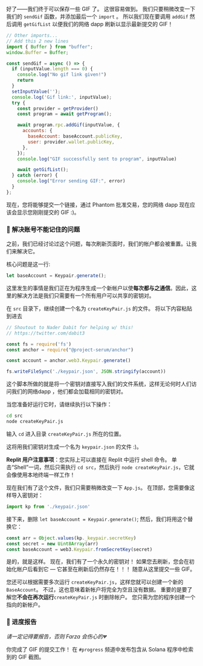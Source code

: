 好了——我们终于可以保存一些 GIF 了。 这很容易做到。 我们只要稍微改变一下我们的 `sendGif` 函数，并添加最后一个 `import` 。
所以我们现在要调用 `addGif` 然后调用 `getGifList` 以便我们的网络 dapp 刷新以显示最新提交的 GIF！

```javascript
// Other imports...
// Add this 2 new lines
import { Buffer } from "buffer";
window.Buffer = Buffer;

const sendGif = async () => {
  if (inputValue.length === 0) {
    console.log("No gif link given!")
    return
  }
  setInputValue('');
  console.log('Gif link:', inputValue);
  try {
    const provider = getProvider()
    const program = await getProgram(); 

    await program.rpc.addGif(inputValue, {
      accounts: {
        baseAccount: baseAccount.publicKey,
        user: provider.wallet.publicKey,
      },
    });
    console.log("GIF successfully sent to program", inputValue)

    await getGifList();
  } catch (error) {
    console.log("Error sending GIF:", error)
  }
};
```

现在，您将能够提交一个链接，通过 Phantom 批准交易，您的网络 dapp 现在应该会显示您刚刚提交的 GIF :)。

### 🙈 解决账号不能记住的问题

之前，我们已经讨论过这个问题，每次刷新页面时，我们的帐户都会被重置。让我们来解决它。

核心问题是这一行:

```javascript
let baseAccount = Keypair.generate();
```

这里发生的事情是我们正在为程序生成一个新帐户以使**每次都与之通信**。因此，这里的解决方法是我们只需要有一个所有用户可以共享的密钥对。

在 `src` 目录下，继续创建一个名为 `createKeyPair.js` 的文件。 将以下内容粘贴到进去

```javascript
// Shoutout to Nader Dabit for helping w/ this!
// https://twitter.com/dabit3

const fs = require('fs')
const anchor = require("@project-serum/anchor")

const account = anchor.web3.Keypair.generate()

fs.writeFileSync('./keypair.json', JSON.stringify(account))
```

这个脚本所做的就是将一个密钥对直接写入我们的文件系统，这样无论何时人们访问我们的网络dapp ，他们都会加载相同的密钥对。

当您准备好运行它时，请继续执行以下操作：

```bash
cd src
node createKeyPair.js
```

输入 `cd` 进入目录 `createKeyPair.js` 所在的位置。

这将用我们密钥对生成一个名为 `keypair.json` 的文件 :)。

**Replit 用户注意事项**：您实际上可以直接在 Replit 中运行 shell 命令。 单击“Shell”一词，然后只需执行 `cd src`，然后执行 `node createKeyPair.js`，它就会像使用本地终端一样工作！

现在我们有了这个文件，我们只需要稍微改变一下 `App.js`。 在顶部，您需要像这样导入密钥对：

```javascript
import kp from './keypair.json'
```

接下来，删除 `let baseAccount = Keypair.generate()`;  然后，我们将用这个替换它：

```javascript
const arr = Object.values(kp._keypair.secretKey)
const secret = new Uint8Array(arr)
const baseAccount = web3.Keypair.fromSecretKey(secret)
```

是的，就是这样。 现在，我们有了一个永久的密钥对！ 如果您去刷新，您会在初始化帐户后看到它 — 它甚至在刷新后仍然存在！！！ 随意从这里提交一些 GIF。

您还可以根据需要多次运行 `createKeyPair.js`，这样您就可以创建一个新的 `BaseAccount`。 不过，这也意味着新帐户将完全为空且没有数据。 重要的是要了解您**不会在再次运行**`createKeyPair.js` 时删除帐户。 您只需为您的程序创建一个指向的新帐户。

### 🚨 进度报告

*请一定记得要报告，否则 Farza 会伤心的💔*

你完成了 GIF 的提交工作！ 在 `#progress` 频道中发布包含从 Solana 程序中检索到的 GIF 截图。
